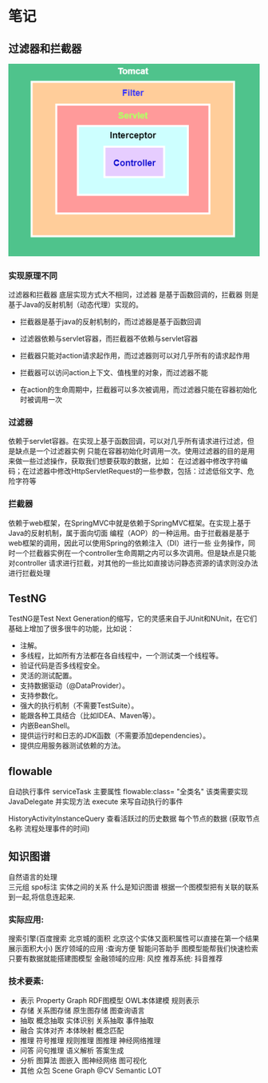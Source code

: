 # 笔记
## 过滤器和拦截器
![过滤器和拦截器的触发时机](img/Snipaste_2023-04-12_14-43-48.png)
### 实现原理不同

过滤器和拦截器 底层实现方式大不相同，过滤器 是基于函数回调的，拦截器 则是基于Java的反射机制（动态代理）实现的。

- 拦截器是基于java的反射机制的，而过滤器是基于函数回调

- 过滤器依赖与servlet容器，而拦截器不依赖与servlet容器

- 拦截器只能对action请求起作用，而过滤器则可以对几乎所有的请求起作用

- 拦截器可以访问action上下文、值栈里的对象，而过滤器不能

- 在action的生命周期中，拦截器可以多次被调用，而过滤器只能在容器初始化时被调用一次

### 过滤器
依赖于servlet容器。在实现上基于函数回调，可以对几乎所有请求进行过滤，但是缺点是一个过滤器实例
只能在容器初始化时调用一次。使用过滤器的目的是用来做一些过滤操作，获取我们想要获取的数据，比如：
在过滤器中修改字符编码；在过滤器中修改HttpServletRequest的一些参数，包括：过滤低俗文字、危险字符等
### 拦截器
依赖于web框架，在SpringMVC中就是依赖于SpringMVC框架。在实现上基于Java的反射机制，属于面向切面
编程（AOP）的一种运用。由于拦截器是基于web框架的调用，因此可以使用Spring的依赖注入（DI）进行一些
业务操作，同时一个拦截器实例在一个controller生命周期之内可以多次调用。但是缺点是只能对controller
请求进行拦截，对其他的一些比如直接访问静态资源的请求则没办法进行拦截处理


## TestNG 
TestNG是Test Next Generation的缩写，它的灵感来自于JUnit和NUnit，在它们基础上增加了很多很牛的功能，比如说：
- 注解。
- 多线程，比如所有方法都在各自线程中，一个测试类一个线程等。
- 验证代码是否多线程安全。
- 灵活的测试配置。
- 支持数据驱动（@DataProvider）。
- 支持参数化。
- 强大的执行机制（不需要TestSuite）。
- 能跟各种工具结合（比如IDEA、Maven等）。
- 内嵌BeanShell。
- 提供运行时和日志的JDK函数（不需要添加dependencies）。
- 提供应用服务器测试依赖的方法。
## flowable
自动执行事件 serviceTask 
主要属性  flowable:class= "全类名"
该类需要实现 JavaDelegate 并实现方法 execute 来写自动执行的事件

HistoryActivityInstanceQuery  查看活跃过的历史数据  每个节点的数据 (获取节点名称 流程处理事件的时间)

## 知识图谱
自然语言的处理  
三元组  spo标注   实体之间的关系
什么是知识图谱
根据一个图模型把有关联的联系到一起,将信息连起来.

### 实际应用: 
搜索引擎(百度搜索 北京城的面积  北京这个实体又面积属性可以直接在第一个结果展示面积大小)
医疗领域的应用 :查询方便  智能问答助手  图模型能帮我们快速检索  只要有数据就能搭建图模型
金融领域的应用: 风控 
推荐系统: 抖音推荐 

### 技术要素:
- 表示 Property Graph   RDF图模型  OWL本体建模  规则表示
- 存储 关系图存储  原生图存储   图查询语言
- 抽取 概念抽取  实体识别  关系抽取 事件抽取
- 融合 实体对齐  本体映射  概念匹配
- 推理 符号推理  规则推理  图推理  神经网络推理
- 问答 问句推理  语义解析  答案生成
- 分析  图算法  图嵌入  图神经网络  图可视化
- 其他  众包  Scene Graph @CV   Semantic LOT


